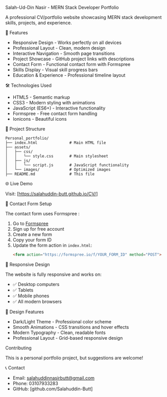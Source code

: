 Salah-Ud-Din Nasir - MERN Stack Developer Portfolio

A professional CV/portfolio website showcasing MERN stack development skills, projects, and experience.

🚀 Features

- Responsive Design - Works perfectly on all devices
- Professional Layout - Clean, modern design
- Interactive Navigation - Smooth page transitions
- Project Showcase - GitHub project links with descriptions
- Contact Form - Functional contact form with Formspree
- Skills Display - Visual skill progress bars
- Education & Experience - Professional timeline layout

 🛠️ Technologies Used

- HTML5 - Semantic markup
- CSS3 - Modern styling with animations
- JavaScript (ES6+) - Interactive functionality
- Formspree - Free contact form handling
- Ionicons - Beautiful icons

 📁 Project Structure

```
Personal_portfolio/
├── index.html              # Main HTML file
├── assets/
│   ├── css/
│   │   └── style.css       # Main stylesheet
│   ├── js/
│   │   └── script.js       # JavaScript functionality
│   └── images/             # Optimized images
├── README.md               # This file
```

 🌐 Live Demo

Visit: [https://salahuddin-butt.github.io/CV/]

 📧 Contact Form Setup

The contact form uses Formspree :

1. Go to [Formspree](https://formspree.io)
2. Sign up for free account
3. Create a new form
4. Copy your form ID
5. Update the form action in `index.html`:
   ```html
   <form action="https://formspree.io/f/YOUR_FORM_ID" method="POST">
   ```
 📱 Responsive Design

The website is fully responsive and works on:
- ✅ Desktop computers
- ✅ Tablets
- ✅ Mobile phones
- ✅ All modern browsers

 🎨 Design Features

- Dark/Light Theme - Professional color scheme
- Smooth Animations - CSS transitions and hover effects
- Modern Typography - Clean, readable fonts
- Professional Layout - Grid-based responsive design

Contributing

This is a personal portfolio project, but suggestions are welcome!

📞 Contact

- Email: salahuddinnasirbutt@gmail.com
- Phone: 03107933283
- GitHub: [github.com/Salahuddin-Butt]
